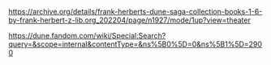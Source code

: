 https://archive.org/details/frank-herberts-dune-saga-collection-books-1-6-by-frank-herbert-z-lib.org_202204/page/n1927/mode/1up?view=theater

https://dune.fandom.com/wiki/Special:Search?query=&scope=internal&contentType=&ns%5B0%5D=0&ns%5B1%5D=2900